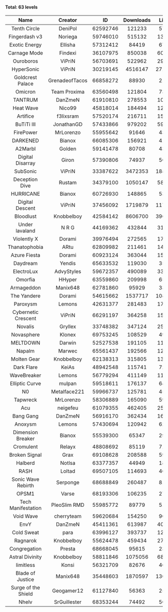 #### Total: 63 levels

| Name | Creator | ID | Downloads | Likes |
|:---:|:---:|:---:|:---:|:---:|
| Tenth Circle | DeniPol | 62592746 | 121233 | 5718
| Fingerdash v3 | Noriega | 59746010 | 515132 | 13156
| Exotic Energy | Ellisha | 57312412 | 84419 | 6721
| Carnage Mode | Findexi | 36107975 | 850038 | 60143
| Ouroboros | ViPriN | 56703691 | 522962 | 29035
| HyperSonic | ViPriN | 30219145 | 4516147 | 271550
| Goldcrest Palace | GrenadeofTacos | 66858272 | 88930 | 2161
| Omicron | Team Proxima | 63560498 | 121804 | 7312
| TANTRUM | DanZmeN | 61910810 | 278553 | 10278
| Heat Wave | Nico99 | 45818014 | 184494 | 12464
| Artifice | f3lixsram | 57520174 | 216711 | 15749
| BuTiTi III | JonathanGD | 57433866 | 979202 | 59131
| FirePower | MrLorenzo | 55955642 | 91646 | 4313
| DARKENED | Bianox | 66085306 | 156921 | 4122
| A2Marbl | Golden | 59141478 | 80708 | 4326
| Digital Disarray | Giron | 57390806 | 74937 | 5032
| SubSonic | ViPriN | 33387622 | 3472353 | 188677
| Deception Dive | Rustam | 34379100 | 1050147 | 58904
| HURRICANE | Bianox | 60726930 | 148865 | 5369
| Digital Descent | ViPriN | 37456092 | 1719879 | 117567
| Bloodlust | Knobbelboy | 42584142 | 8606700 | 396728
| Under lavaland | N R G | 44169362 | 432844 | 31617
| Violently X | Dorami | 39976494 | 272565 | 17934
| Thanatophobia | ARtu | 62809982 | 211461 | 14548
| Azure Fiesta | Dorami | 60923124 | 363044 | 15251
| Daydream | Yendis | 65633532 | 119030 | 3540
| ElectroLux | AdvyStyles | 59672357 | 490089 | 33944
| Omorfia | HHyper | 63559860 | 209998 | 6575
| Armageddon | Manix648 | 62781860 | 95929 | 3309
| The Yandere | Dorami | 54615662 | 1537717 | 108128
| Paroxysm | Lemons | 42631377 | 281483 | 17990
| Cybernetic Crescent | ViPriN | 66291197 | 364258 | 15533
| Novalis | Gryllex | 33748382 | 347124 | 25892
| Novasphere | Klonex | 69753245 | 108529 | 4949
| MELTDOWN | Darwin | 52527538 | 191105 | 11583
| Napalm | Marwec | 65561437 | 192566 | 12605
| Molten Gear | Knobbelboy | 62138313 | 315805 | 13858
| Dark Flare | KeiAs | 48942548 | 115741 | 7225
| WaveBreaker | Lemons | 56779294 | 411149 | 11368
| Elliptic Curve | mulpan | 59518611 | 176137 | 6494
| N0 | Metalface221 | 59966737 | 125781 | 4543
| Tapwreck | MrLorenzo | 58306889 | 165090 | 5949
| Acu | neigefeu | 61079355 | 462405 | 25231
| Bang Gang | DanZmeN | 56916170 | 362434 | 16092
| Anoxysm | Lemons | 57430694 | 120942 | 6269
| Dimension Breaker | Bianox | 55539300 | 65347 | 2957
| Cromulent | Relayx | 48808692 | 85119 | 7128
| Broken Signal | Grax | 69108628 | 208588 | 5929
| Halberd | Notlsa | 63377357 | 44949 | 1852
| RASH | Loltad | 69507105 | 114693 | 4676
| Sonic Wave Rebirth | Serponge | 68688849 | 260487 | 8176
| OPSM1 | Varse | 68193306 | 106235 | 2754
| Tech Manifestation | PleoSlim RMD | 55985772 | 89779 | 5117
| Void Wave | cherryteam | 59620684 | 154250 | 9077
| EnvY | DanZmeN | 45411361 | 613987 | 40671
| Cold Sweat | para | 63996127 | 393737 | 12864
| Ragnarok | Knobbelboy | 55624478 | 459434 | 27505
| Congregation | Presta | 68668045 | 95615 | 2371
| Astral Divinity | Knobbelboy | 58811846 | 1075056 | 68960
| limitless | Konsi | 56321709 | 82676 | 4652
| Blade of Justice | Manix648 | 35448603 | 1870597 | 130226
| Surge of the Shield | Geogamer12 | 61127840 | 56363 | 2576
| Nhelv | SrGuillester | 68353244 | 74492 | 5061
